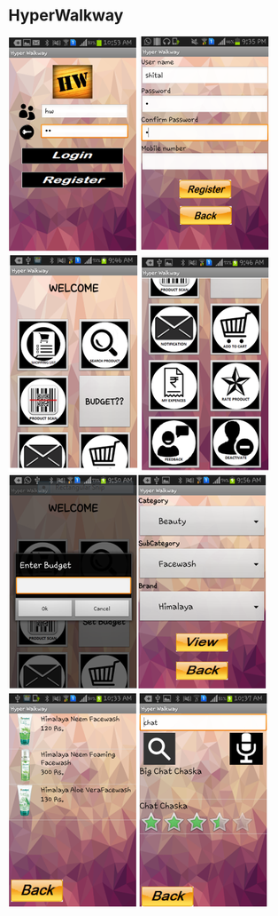 # HyperWalkway

![Image of Login](https://github.com/MeeraMoradiya/HyperWalkway/blob/master/Images/Capture.PNG) ![Image of Register](https://github.com/MeeraMoradiya/HyperWalkway/blob/master/Images/Capture1.PNG) ![Image of Register](https://github.com/MeeraMoradiya/HyperWalkway/blob/master/Images/Capture2.PNG) ![Image of Register](https://github.com/MeeraMoradiya/HyperWalkway/blob/master/Images/Capture4.PNG) ![Image of Register](https://github.com/MeeraMoradiya/HyperWalkway/blob/master/Images/Capture5.PNG)![Image of Register](https://github.com/MeeraMoradiya/HyperWalkway/blob/master/Images/Capture6.PNG)![Image of Register](https://github.com/MeeraMoradiya/HyperWalkway/blob/master/Images/Capture7.PNG)![Image of Register](https://github.com/MeeraMoradiya/HyperWalkway/blob/master/Images/Capture8.PNG)

